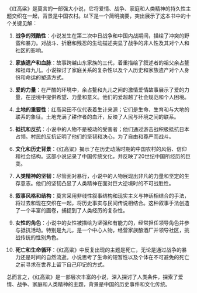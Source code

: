 《红高粱》是莫言的一部强大小说，它将爱情、战争、家庭和人类精神的持久性主题交织在一起，背景是中国农村。以下是一个简明摘要，突出展示了这本书中的十个关键见解：

1. **战争的残酷性**：小说发生在第二次中日战争和中国内战期间，描绘了冲突的野蛮和暴力。对战斗、折磨和残忍的生动描述突显了战争的非人性及其对个人和社区的影响。

2. **家族遗产和血脉**：故事跨越山东家族的三代，着重描绘了叙述者的祖父余占鳌和祖母九儿。小说探讨了家庭关系的复杂性以及个人历史和家族遗产对个人身份和命运的塑造方式。

3. **爱的力量**：在严酷的环境中，余占鳌和九儿之间的激情爱情故事展示了爱的力量，在逆境中提供希望、力量和意义。他们的爱超越了社会规范和个人困境。

4. **土地的重要性**：红高粱田不仅代表着生计来源；它们是生命、生育和与大地的联系的象征。土地充满了耕作者的血汗，反映了人民与环境之间的联系。

5. **抵抗和反抗**：小说中的人物不是被动的受害者；他们通过游击战积极抵抗日本占领。村民的反抗证明了他们的坚韧和决心，为了自由和尊严而战斗。

6. **文化和历史背景**：《红高粱》揭示了在历史动荡时期的中国农村的风俗、信仰和社会结构。这部小说记录了中国传统文化，并反映了20世纪中国所经历的巨变。

7. **人类精神的坚韧**：尽管面对暴行，小说中的人物展现出非凡的力量和坚定的生存意志。他们的坚韧凸显了人类精神在面对巨大逆境时的不可战胜性。

8. **叙事风格和结构**：莫言采用非线性叙事结构和现实主义与神话相结合的手法，将过去和现在交织在一起，将历史事实与民间传说相结合。这种叙事手法创造了一个丰富的画卷，捕捉到了人类经历的复杂性。

9. **女性的角色**：小说中的女性被描绘为坚强和有能力的，经常担任领导角色并参与抵抗活动。特别是九儿，是一个中心人物，经营家族酿酒厂并领导社区，挑战传统的性别角色。

10. **死亡和生命循环**：《红高粱》中反复出现的主题是死亡，无论是通过战争的暴力还是时间的自然流逝。小说思考了生命的短暂性以及个体在不可避免的死亡之前寻求在世界上留下自己印记的方式。

总而言之，《红高粱》是一部层次丰富的小说，深入探讨了人类条件，探索了爱情、战争、家庭和人类精神的主题，背景是中国的历史事件和文化传统。